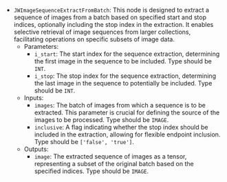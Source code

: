 - `JWImageSequenceExtractFromBatch`: This node is designed to extract a sequence of images from a batch based on specified start and stop indices, optionally including the stop index in the extraction. It enables selective retrieval of image sequences from larger collections, facilitating operations on specific subsets of image data.
    - Parameters:
        - `i_start`: The start index for the sequence extraction, determining the first image in the sequence to be included. Type should be `INT`.
        - `i_stop`: The stop index for the sequence extraction, determining the last image in the sequence to potentially be included. Type should be `INT`.
    - Inputs:
        - `images`: The batch of images from which a sequence is to be extracted. This parameter is crucial for defining the source of the images to be processed. Type should be `IMAGE`.
        - `inclusive`: A flag indicating whether the stop index should be included in the extraction, allowing for flexible endpoint inclusion. Type should be `['false', 'true']`.
    - Outputs:
        - `image`: The extracted sequence of images as a tensor, representing a subset of the original batch based on the specified indices. Type should be `IMAGE`.
